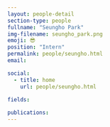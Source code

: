 ```yaml
---
layout: people-detail
section-type: people
fullname: "Seungho Park"
img-filename: seungho_park.png
emoji: 😎
position: "Intern"
permalink: people/seungho.html
email: 

social:
  - title: home
    url: people/seungho.html

fields:
    
publications:
---
```

